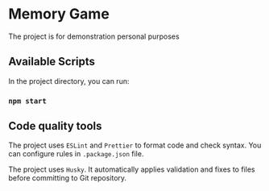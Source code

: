 # Memory Game
The project is for demonstration personal purposes

## Available Scripts

In the project directory, you can run:

### `npm start`

## Code quality tools

The project uses `ESLint` and `Prettier` to format code and check syntax.
You can configure rules in `.package.json` file.

The project uses `Husky`. It automatically applies validation and fixes to files before committing to Git repository.
